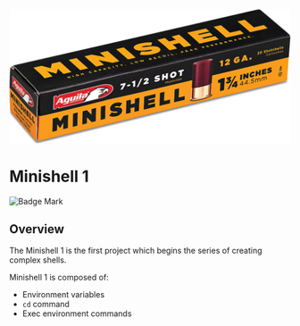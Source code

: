 <p align="center"><img src="../../../images/minishell.png" alt="Minishell"></p>

# Minishell 1

![Badge Mark](https://img.shields.io/badge/Module%20Mark-A-%2372FA08.svg?&style=for-the-badge&logoColor=black)

## Overview

The Minishell 1 is the first project which begins the series of creating complex shells.

Minishell 1 is composed of:
 - Environment variables
 - `cd` command
 - Exec environment commands